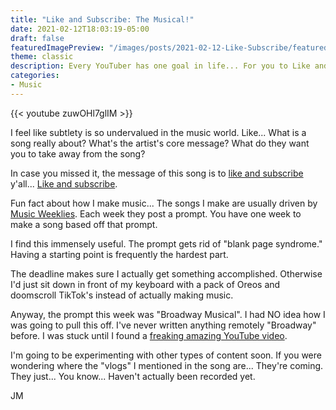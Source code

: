 ```yaml
---
title: "Like and Subscribe: The Musical!"
date: 2021-02-12T18:03:19-05:00
draft: false
featuredImagePreview: "/images/posts/2021-02-12-Like-Subscribe/featured.png"
theme: classic
description: Every YouTuber has one goal in life... For you to Like and Subscribe. I'm so obsessed with this goal that I wrote a song about if for my listeners.
categories:
- Music
---
```


{{< youtube zuwOHl7glIM >}}

I feel like subtlety is so undervalued in the music world. Like... What is a song really about? What's the artist's core message? What do they want you to take away from the song?

In case you missed it, the message of this song is to [like and subscribe](https://www.youtube.com/channel/UCz6hXeWw6SNTHwWPV6pltgg) y'all... [Like and subscribe](https://www.youtube.com/channel/UCz6hXeWw6SNTHwWPV6pltgg).

Fun fact about how I make music... The songs I make are usually driven by [Music Weeklies](https://twitter.com/MusicWeeklies). Each week they post a prompt. You have one week to make a song based off that prompt.

I find this immensely useful. The prompt gets rid of "blank page syndrome." Having a starting point is frequently the hardest part.

The deadline makes sure I actually get something accomplished. Otherwise I'd just sit down in front of my keyboard with a pack of Oreos and doomscroll TikTok's instead of actually making music.

Anyway, the prompt this week was "Broadway Musical". I had NO idea how I was going to pull this off. I've never written anything remotely "Broadway" before. I was stuck until I found a [freaking amazing YouTube video](https://youtu.be/9CwRZfbqLmM).

I'm going to be experimenting with other types of content soon. If you were wondering where the "vlogs" I mentioned in the song are... They're coming. They just... You know... Haven't actually been recorded yet.

JM
